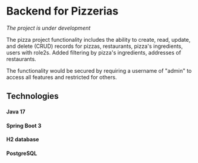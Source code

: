 # Backend for Pizzerias

*The project is under development*

The pizza project functionality includes the ability to create, read, update, and delete (CRUD) records for pizzas, restaurants, pizza's ingredients, users with role2s.
Added filtering by pizza's ingredients, addresses of restaurants.

The functionality would be secured by requiring a username of "admin" to access all features and restricted for others.


## Technologies

#### Java 17
#### Spring Boot 3
#### H2 database
#### PostgreSQL
